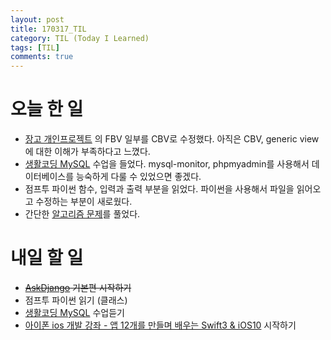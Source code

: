 ```yaml
---
layout: post
title: 170317_TIL
category: TIL (Today I Learned)
tags: [TIL]
comments: true
---
```

# 오늘 한 일
- [장고 개인프로젝트](http://siwabada.pythonanywhere.com/) 의 FBV 일부를 CBV로 수정했다. 아직은 CBV, generic view에 대한 이해가 부족하다고 느꼈다.
- [생활코딩 MySQL](https://opentutorials.org/course/195) 수업을 들었다. mysql-monitor, phpmyadmin를 사용해서 데이터베이스를 능숙하게 다룰 수 있었으면 좋겠다.
- 점프투 파이썬 함수, 입력과 출력 부분을 읽었다. 파이썬을 사용해서 파일을 읽어오고 수정하는 부분이 새로웠다.
- 간단한 [알고리즘 문제](http://tryhelloworld.co.kr/challenges)를 풀었다.

# 내일 할 일
- ~~[AskDjango](https://nomade.kr/vod/django/) 기본편 시작하기~~
- 점프투 파이썬 읽기 (클래스)
- [생활코딩 MySQL](https://opentutorials.org/course/195) 수업듣기
- [아이폰 ios 개발 강좌 - 앱 12개를 만들며 배우는 Swift3 & iOS10](https://www.inflearn.com/course/swift3-%EC%8A%A4%EC%9C%84%ED%94%84%ED%8A%B8-ios-%EA%B0%9C%EB%B0%9C-%EA%B0%95%EC%A2%8C/) 시작하기
